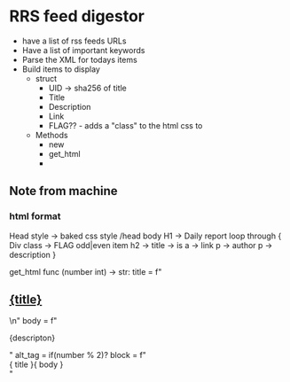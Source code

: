 
# RRS feed digestor

- have a list of rss feeds URLs
- Have a list of important keywords
- Parse the XML for todays items
- Build items to display
    - struct
        - UID -> sha256 of title
        - Title
        - Description
        - Link
        - FLAG?? - adds a "class" to the html css to 
    - Methods
        - new
        - get_html
        - 

## Note from machine


### html format
Head
style -> baked css style
/head
body
    H1 -> Daily report
        loop through
        { 
        Div class -> FLAG odd|even item
            h2 -> title -> is a -> link
            p -> author
            p -> description
        }

get_html func (number int) -> str:
    title = f"<h2><a href="{link}">{title}</a></h2>\n"
    body = f"<p>{descripton}</p>"
    alt_tag = if(number % 2)? 
    block = f"<div class="{ FLAG } { alt_tag }">{ title }{ body }<div>"
